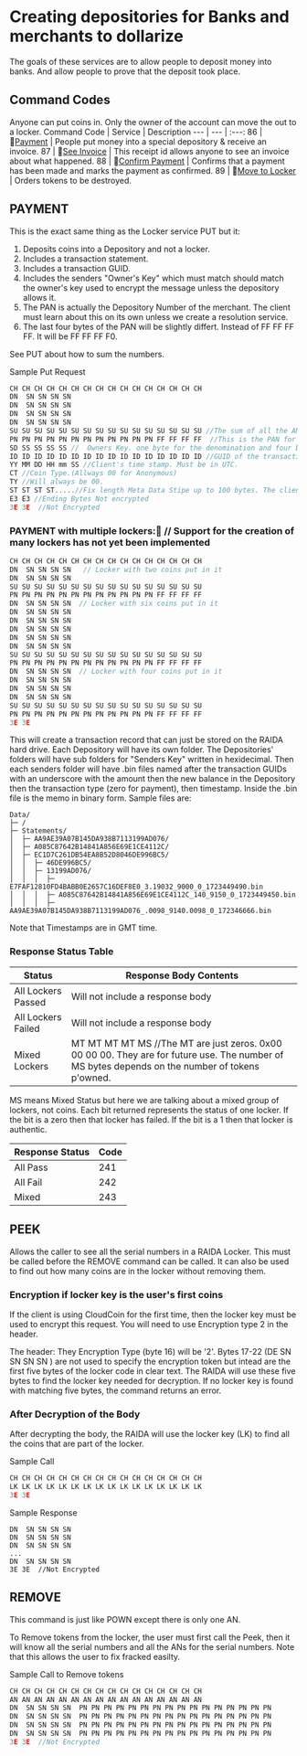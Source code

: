 # Creating depositories for Banks and merchants to dollarize
The goals of these services are to allow people to deposit money into banks.
And allow people to prove that the deposit took place. 


## Command Codes
Anyone can put coins in. Only the owner of the account can move the out to a locker. 
Command Code | Service | Description
--- | --- | :---: 
86 | 🔴[Payment](#) | People put money into a special depository & receive an invoice. 
87 | 🔴[See Invoice](#) | This receipt id allows anyone to see an invoice about what happened. 
88 | 🔴[Confirm Payment](#confirm-payment) | Confirms that a payment has been made and marks the payment as confirmed.
89 | 🔴[Move to Locker](#move-to-locker) | Orders tokens to be destroyed. 

## PAYMENT 

This is the exact same thing as the Locker service PUT but it:
1.  Deposits coins into a Depository and not a locker.
2.  Includes a transaction statement.
3.  Includes a transaction GUID.
4.  Includes the senders "Owner's Key" which must match should match the owner's key used to encrypt the message unless the depository allows it.
5.  The PAN is actually the Depository Number of the merchant. The client must learn about this on its own unless we create a resolution service.
6.  The last four bytes of the PAN will be slightly differt. Instead of FF FF FF FF. It will be FF FF FF F0.

See PUT about how to sum the numbers. 

Sample Put Request
```c
CH CH CH CH CH CH CH CH CH CH CH CH CH CH CH CH
DN  SN SN SN SN 
DN  SN SN SN SN  
DN  SN SN SN SN  
DN  SN SN SN SN  
SU SU SU SU SU SU SU SU SU SU SU SU SU SU SU SU //The sum of all the ANs of the SNs. See POWN SUM. 
PN PN PN PN PN PN PN PN PN PN PN PN FF FF FF FF  //This is the PAN for all the tokens. The last four bytes must be set to binary ones (0xFF)
SD SS SS SS SS //  Owners Key. one byte for the denomination and four bytes for the serial number. 
ID ID ID ID ID ID ID ID ID ID ID ID ID ID ID ID //GUID of the transaction. Sent by the client but the client may get it from a merchant. 
YY MM DD HH mm SS //Client's time stamp. Must be in UTC. 
CT //Coin Type.(Allways 00 for Anonymous)
TY //Will always be 00.
ST ST ST ST.....//Fix length Meta Data Stipe up to 100 bytes. The client may use this to describe the transaction by striping it.  
E3 E3 //Ending Bytes Not encrypted
3E 3E  //Not Encrypted
```

### PAYMENT with multiple lockers:🔴 // Support for the creation of many lockers has not yet been implemented
```c
CH CH CH CH CH CH CH CH CH CH CH CH CH CH CH CH
DN  SN SN SN SN   // Locker with two coins put in it
DN  SN SN SN SN  
SU SU SU SU SU SU SU SU SU SU SU SU SU SU SU SU 
PN PN PN PN PN PN PN PN PN PN PN PN FF FF FF FF  
DN  SN SN SN SN  // Locker with six coins put in it
DN  SN SN SN SN  
DN  SN SN SN SN  
DN  SN SN SN SN
DN  SN SN SN SN  
DN  SN SN SN SN  
SU SU SU SU SU SU SU SU SU SU SU SU SU SU SU SU 
PN PN PN PN PN PN PN PN PN PN PN PN FF FF FF FF 
DN  SN SN SN SN  // Locker with four coins put in it
DN  SN SN SN SN  
DN  SN SN SN SN  
DN  SN SN SN SN  
SU SU SU SU SU SU SU SU SU SU SU SU SU SU SU SU
PN PN PN PN PN PN PN PN PN PN PN PN FF FF FF FF  
3E 3E 
```
This will create a transaction record that can just be stored on the RAIDA hard drive. Each Depository will have its own folder. The Depositories'
folders will have sub folders for "Senders Key" written in hexidecimal. Then each senders folder will have .bin files named after the transaction
GUIDs with an underscore with the amount then the new balance in the Depository then the transaction type (zero for payment), then timestamp. Inside the .bin file is the memo in binary form. Sample files are:
```file
Data/
├─ /
├─ Statements/
│  ├─ AA9AE39A07B145DA938B7113199AD076/
│  ├─ A085C87642B14841A856E69E1CE4112C/
│  ├─ EC1D7C261DB54EA8B52D8046DE996BC5/
│  │  ├─ 46DE996BC5/
│  │  ├─ 13199AD076/
│  │  │  ├─ E7FAF12810FD4BABB0E2657C16DEF8E0_3.19032_9000_0_1723449490.bin
│  │  │  ├─ A085C87642B14841A856E69E1CE4112C_140_9150_0_1723449450.bin
│  │  │  ├─ AA9AE39A07B145DA938B7113199AD076_.0098_9140.0098_0_172346666.bin 

```
Note that Timestamps are in GMT time. 

### Response Status Table

Status| Response Body Contents
---|---
All Lockers Passed | Will not include a response body | Will not include a response body | 
All Lockers Failed | Will not include a response body
Mixed Lockers | MT MT MT MT MS  //The MT are just zeros. 0x00 00 00 00. They are for future use. The number of MS bytes depends on the number of tokens p'owned. 

MS means Mixed Status but here we are talking about a mixed group of lockers, not coins. Each bit returned represents the status of one locker. If the bit is a zero then that locker has failed. If the bit is a 1 then that locker is authentic. 

Response Status | Code
---|---
All Pass | 241
All Fail | 242
Mixed | 243
 

## PEEK
Allows the caller to see all the serial numbers in a RAIDA Locker. This must be called before the REMOVE command can be called. It can also be used to find out how many coins are in the locker without removing them. 

### Encryption if locker key is the user's first coins
If the client is using CloudCoin for the first time, then the locker key must be used to encrypt this request. You will need to use Encryption type 2 in the header. 

The header: 
They Encryption Type (byte 16) will be '2'. Bytes 17-22 (DE SN SN SN SN ) are not used to specify the encryption token but intead are the first five bytes of the locker code in clear text. 
The RAIDA will use these five bytes to find the locker key needed for decryption.
If no locker key is found with matching five bytes, the command returns an error. 

### After Decryption of the Body
After decrypting the body, the RAIDA will use the locker key (LK) to find all the coins that are part of the locker. 

Sample Call
```c
CH CH CH CH CH CH CH CH CH CH CH CH CH CH CH CH 
LK LK LK LK LK LK LK LK LK LK LK LK LK LK LK LK 
3E 3E

```

Sample Response
```
DN  SN SN SN SN   
DN  SN SN SN SN   
DN  SN SN SN SN  
...
DN  SN SN SN SN  
3E 3E  //Not Encrypted
```

## REMOVE
This command is just like POWN except there is only one AN. 

To Remove tokens from the locker, the user must first call the Peek, then it will know all the serial numbers and all the ANs for the serial numbers. Note that this allows the user to fix fracked easilty.

Sample Call to Remove tokens
```c
CH CH CH CH CH CH CH CH CH CH CH CH CH CH CH CH
AN AN AN AN AN AN AN AN AN AN AN AN AN AN AN AN
DN  SN SN SN SN  PN PN PN PN PN PN PN PN PN PN PN PN PN PN PN PN
DN  SN SN SN SN  PN PN PN PN PN PN PN PN PN PN PN PN PN PN PN PN
DN  SN SN SN SN  PN PN PN PN PN PN PN PN PN PN PN PN PN PN PN PN 
DN  SN SN SN SN  PN PN PN PN PN PN PN PN PN PN PN PN PN PN PN PN
3E 3E  //Not Encrypted
```
